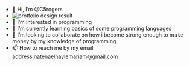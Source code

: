 - 👋 Hi, I’m @C5rogers
- ![protfolio design result](https://github.com/user-attachments/assets/97a79e8d-73dc-47ee-a9e3-7cab9672c45d)
- 👀 I’m interested in programming
- 🌱 I’m currently learning basics of some programming languages
- 💞️ I’m looking to collaborate on how i become strong enough to make money by my knowledge of programming
- 📫 How to reach me by my email address:natenaelhaylemariam@gmail.com

<!---
C5rogers/C5rogers is a ✨ special ✨ repository because its `README.md` (this file) appears on your GitHub profile.
You can click the Preview link to take a look at your changes.
--->
